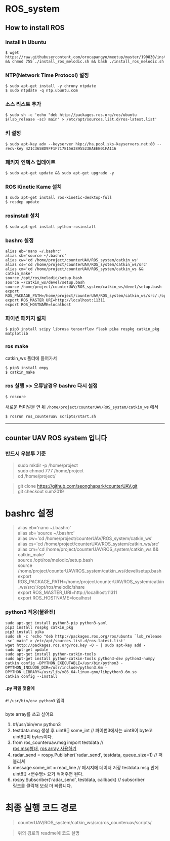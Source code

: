 ROS_system
=======
## How to install ROS

###  install in Ubuntu
```
$ wget https://raw.githubusercontent.com/orocapangyo/meetup/master/190830/install_ros_melodic.sh && chmod 755 ./install_ros_melodic.sh && bash ./install_ros_melodic.sh
```

### NTP(Network Time Protocol) 설정
```
$ sudo apt-get install -y chrony ntpdate
$ sudo ntpdate -q ntp.ubuntu.com
```

### 소스 리스트 추가 
```
$ sudo sh -c 'echo "deb http://packages.ros.org/ros/ubuntu $(lsb_release -sc) main" > /etc/apt/sources.list.d/ros-latest.list'
```

### 키 설정
```
$ sudo apt-key adv --keyserver hkp://ha.pool.sks-keyservers.net:80 --recv-key 421C365BD9FF1F717815A3895523BAEEB01FA116
```

### 패키지 인덱스 업데이트
```
$ sudo apt-get update && sudo apt-get upgrade -y
```

### ROS Kinetic Kame 설치
```
$ sudo apt-get install ros-kinetic-desktop-full
$ rosdep update
```

### rosinstall 설치
```
$ sudo apt-get install python-rosinstall
```

### bashrc 설정
```
alias eb='nano ~/.bashrc'
alias sb='source ~/.bashrc'
alias cw='cd /home/project/counterUAV/ROS_system/catkin_ws'
alias cs='cd /home/project/counterUAV/ROS_system/catkin_ws/src'
alias cm='cd /home/project/counterUAV/ROS_system/catkin_ws && catkin_make'
source /opt/ros/melodic/setup.bash
source ~/catkin_ws/devel/setup.bash
source /home/project/counterUAV/ROS_system/catkin_ws/devel/setup.bash
export ROS_PACKAGE_PATH=/home/project/counterUAV/ROS_system/catkin_ws/src/:/opt/ros/melodic/share
export ROS_MASTER_URI=http://localhost:11311
export ROS_HOSTNAME=localhost
```

### 파이썬 패키지 설치
```
$ pip3 install scipy librosa tensorflow flask pika rospkg catkin_pkg matplotlib
```


### ros make

catkin_ws 폴더에 들어가서

```
$ pip3 install empy
$ catkin_make
```

### ros 실행 >> 오류날경우 bashrc 다시 설정

```
$ roscore
```

새로운 터미널을 연 뒤
`/home/project/counterUAV/ROS_system/catkin_ws` 에서
```
$ rosrun ros_counteruav scripts/start.sh
```




---------

## counter UAV ROS system 입니다

### 반드시 우분투 기준 
> sudo mkdir -p /home/project <br>
> sudo chmod 777 /home/project <br>
> cd /home/project/ <br>

> git clone https://github.com/seonghapark/counterUAV.git<br>
> git checkout sum2019<br>

# bashrc 설정
>alias eb='nano ~/.bashrc' <br>
alias sb='source ~/.bashrc'<br>
alias cw='cd /home/project/counterUAV/ROS_system/catkin_ws'<br>
alias cs='cd /home/project/counterUAV/ROS_system/catkin_ws/src'<br>
alias cm='cd /home/project/counterUAV/ROS_system/catkin_ws && catkin_make'<br>
source /opt/ros/melodic/setup.bash<br>
source /home/project/counterUAV/ROS_system/catkin_ws/devel/setup.bash<br>
export ROS_PACKAGE_PATH=/home/project/counterUAV/ROS_system/catkin_ws/src/:/opt/ros/melodic/share<br>
export ROS_MASTER_URI=http://localhost:11311<br>
export ROS_HOSTNAME=localhost<br>

### python3 적용(불완전)
```
sudo apt-get install python3-pip python3-yaml
pip3 install rospkg catkin_pkg
pip3 install pika
sudo sh -c 'echo "deb http://packages.ros.org/ros/ubuntu `lsb_release -sc` main" > /etc/apt/sources.list.d/ros-latest.list'
wget http://packages.ros.org/ros.key -O - | sudo apt-key add -
sudo apt-get update
sudo apt-get install python-catkin-tools
sudo apt-get install python-catkin-tools python3-dev python3-numpy
catkin config -DPYTHON_EXECUTABLE=/usr/bin/python3 -DPYTHON_INCLUDE_DIR=/usr/include/python3.6m -DPYTHON_LIBRARY=/usr/lib/x86_64-linux-gnu/libpython3.6m.so
catkin config --install
```

#### .py 파일 첫줄에 
`#!/usr/bin/env python3`
입력

### 
byte array를 쓰고 싶어요<br>
1. #!/usr/bin/env python3<br>
2. testdata.msg 생성 후 uint8[] some_int // 파이썬3에서는 uint8이 byte고 uint8[]이 bytes이다.
3. from ros_counteruav.msg import testdata  // <br> [ros msg형태](http://wiki.ros.org/msg), [ros array 사용하기](https://answers.ros.org/question/9471/how-to-recieve-an-array-over-publisher-and-subscriber-python/)<br>
4. radar_send = rospy.Publisher('radar_send', testdata, queue_size=1) // 퍼블리셔<br>
5. message.some_int = read_line // 메시지에 데이터 저장 testdata.msg 안에 uint8[] <변수명> 요거 적어주면 된다.<br>
6. rospy.Subscriber('radar_send', testdata, callback) // subscriber <br>
링크를 클릭해 보심 더 빠릅니다.


# 최종 실행 코드 경로
>counterUAV/ROS_system/catkin_ws/src/ros_counteruav/scripts/

>위의 경로의 readme에 코드 설명
